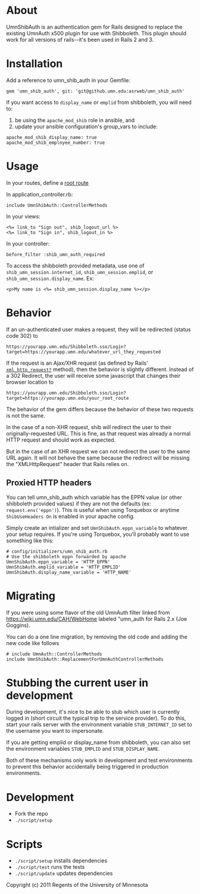 About
============
UmnShibAuth is an authentication gem for Rails designed to replace the existing UmnAuth x500 plugin for use with Shibboleth.  This plugin should work for all versions of rails--it's been used in Rails 2 and 3.

Installation
============
Add a reference to umn_shib_auth in your Gemfile:

    gem 'umn_shib_auth', git: 'git@github.umn.edu:asrweb/umn_shib_auth'

If you want access to `display_name` or `emplid` from shibboleth, you will need to:
1) be using the `apache_mod_shib` role in ansible, and
2) update your ansible configuration's group_vars to include:
```
apache_mod_shib_display_name: true
apache_mod_shib_employee_number: true
```

Usage
=====
In your routes, define a [root route](http://guides.rubyonrails.org/routing.html#using-root)

In application_controller.rb:

    include UmnShibAuth::ControllerMethods

In your views:

    <%= link_to "Sign out", shib_logout_url %>
    <%= link_to "Sign in", shib_logout_in %>

In your controller:

    before_filter :shib_umn_auth_required

To access the shibboleth provided metadata, use one of `shib_umn_session.internet_id`, `shib_umn_session.emplid`, or `shib_umn_session.display_name`.  Ex:
```
<p>My name is <%= shib_umn_session.display_name %></p>
```

Behavior
=====

If an un-authenticated user makes a request, they will be redirected (status code 302) to 

    https://yourapp.umn.edu/Shibboleth.sso/Login?target=https://yourapp.umn.edu/whatever_url_they_requested

If the request is an Ajax/XHR request (as defined by Rails' [`xml_http_request?`](http://api.rubyonrails.org/classes/ActionDispatch/Request.html#method-i-xml_http_request-3F) method), then the behavior is slightly different. Instead of a 302 Redirect, the user will receive some javascript that changes their browser location to

    https://yourapp.umn.edu/Shibboleth.sso/Login?target=https://yourapp.umn.edu/your_root_route

The behavior of the gem differs because the behavior of these two requests is not the same. 

In the case of a non-XHR request, shib will redirect the user to their originally-requested URL. This is fine, as that request was already a normal HTTP request and should work as expected.

But in the case of an XHR request we can not redirect the user to the same URL again. It will not behave the same because the redirect will be missing the "XMLHttpRequest" header that Rails relies on.

Proxied HTTP headers
--------------------

You can tell umn_shib_auth which variable has the EPPN value (or other shibboleth provided values) if they are not
the defaults (ex: `request.env('eppn')`). This is useful when using Torquebox or
anytime `ShibUseHeaders On` is enabled in your apache config.

Simply create an intializer and set `UmnShibAuth.eppn_variable` to
whatever your setup requires. If you're using Torquebox, you'll probably
want to use something like this:

    # config/initializers/umn_shib_auth.rb
    # Use the shibboleth eppn forwarded by apache
    UmnShibAuth.eppn_variable = 'HTTP_EPPN'
    UmnShibAuth.emplid_variable = 'HTTP_EMPLID'
    UmnShibAuth.display_name_variable = 'HTTP_NAME'

Migrating
=========
If you were using some flavor of the old UmnAuth filter
linked from https://wiki.umn.edu/CAH/WebHome
labeled "umn_auth for Rails 2.x (Joe Goggins).

You can do a one line migration, by removing the old code and adding the
new code like follows

    # include UmnAuth::ControllerMethods
    include UmnShibAuth::ReplacementForUmnAuthControllerMethods

Stubbing the current user in development
======

During development, it's nice to be able to stub which user is currently logged
in (short circuit the typical trip to the service provider). To do this, start
your rails server with the environment variable `STUB_INTERNET_ID` set to the
username you want to impersonate.

If you are getting emplid or display_name from shibboleth, you can also set the
environment variables `STUB_EMPLID` and `STUB_DISPLAY_NAME`.

Both of these mechanisms only work in development and test environments to
prevent this behavior accidentally being triggered in production environments.

Development
======

- Fork the repo
- `./script/setup`

Scripts
======
- `./script/setup` installs dependencies
- `./script/test` runs the tests
- `./script/update` updates dependencies

Copyright (c) 2011 Regents of the University of Minnesota
